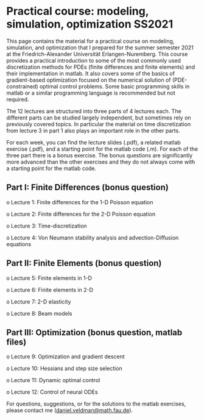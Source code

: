 # Practical course: modeling, simulation, optimization SS2021

This page contains the material for a practical course on modeling, simulation, and optimization that I prepared for 
the summer semester 2021 at the Friedrich-Alexander Universität Erlangen-Nuremberg. This course provides a 
practical introduction to some of the most commonly used discretization methods for PDEs (finite differences and 
finite elements) and their implementation in matlab. It also covers some of the basics of gradient-based optimization 
focused on the numerical solution of (PDE-constrained) optimal control problems. Some basic programming skills in matlab 
or a similar programming language is recommended but not required. 

The 12 lectures are structured into three parts of 4 lectures each. 
The different parts can be studied largely independent, but sometimes rely on previously covered topics. 
In particular the material on time discretization from lecture 3 in part 1 also plays an important role in the other parts.

For each week, you can find the lecture slides (.pdf), a related matlab exercise (.pdf), and a starting point for the matlab code (.m). 
For each of the three part there is a bonus exercise. The bonus questions are significantly more advanced than the other 
exercises and they do not always come with a starting point for the matlab code. 

## Part I: Finite Differences (bonus question)
o	Lecture 1: Finite differences for the 1-D Poisson equation

o	Lecture 2: Finite differences for the 2-D Poisson equation

o	Lecture 3: Time-discretization

o	Lecture 4: Von Neumann stability analysis and advection-Diffusion equations

## Part II: Finite Elements (bonus question)
o	Lecture 5: Finite elements in 1-D

o	Lecture 6: Finite elements in 2-D

o	Lecture 7: 2-D elasticity

o	Lecture 8: Beam models

## Part III: Optimization (bonus question, matlab files)
o	Lecture 9: Optimization and gradient descent

o	Lecture 10: Hessians and step size selection

o	Lecture 11: Dynamic optimal control

o	Lecture 12: Control of neural ODEs

For questions, suggestions, or for the solutions to the matlab exercises, please contact me (daniel.veldman@math.fau.de). 
